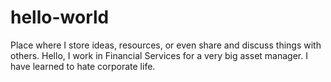 # hello-world
Place where I store ideas, resources, or even share and discuss things with others.
Hello, I work in Financial Services for a very big asset manager. I have learned to hate corporate life.
